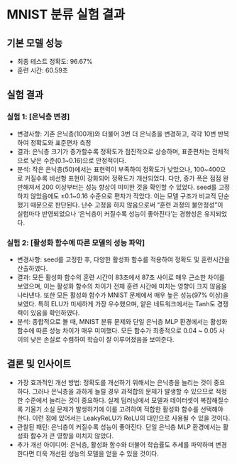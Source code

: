 # MNIST 분류 실험 결과

## 기본 모델 성능
- 최종 테스트 정확도: 96.67%
- 훈련 시간: 60.59초

## 실험 결과
### 실험 1: [은닉층 변경]
- 변경사항: 기존 은닉층(100개)와 더불어 3번 더 은닉층을 변경하고, 각각 10번 반복하여 정확도와 표준편차 측정
- 결과: 은닉층 크기가 증가할수록 정확도가 점진적으로 상승하며, 표준편차는 전체적으로 낮은 수준(0.1~0.16)으로 안정적이다. 
- 분석: 작은 은닉층(50)에서는 표현력이 부족하여 정확도가 낮았으나, 100~400으로 커질수록 비선형 표현이 강화되어 정확도가 개선되었다. 다만, 증가 폭은 점점 완만해져서 200 이상부터는 성능 향상이 미미한 것을 확인할 수 있었다. seed를 고정하지 않았음에도 ±0.1~0.16 수준으로 편차가 작았다. 이는 모델 구조가 비교적 단순했기 때문으로 판단된다. 난수 고정을 하지 않음으로써 “훈련 과정의 불안정성”이 실험마다 반영되었으나 ‘은닉층이 커질수록 성능이 좋아진다’는 경향성은 유지되었다. 

### 실험 2: [활성화 함수에 따른 모델의 성능 파악]
- 변경사항: seed를 고정한 후, 다양한 활성화 함수를 적용하여 정확도 및 훈련시간을 산출하였다. 
- 결과: 모든 활성화 함수의 훈련 시간이 83초에서 87초 사이로 매우 근소한 차이를 보였으며, 이는 활성화 함수의 차이가 전체 훈련 시간에 미치는 영향이 크지 않음을 나타낸다. 또한 모든 활성화 함수가 MNIST 문제에서 매우 높은 성능(97% 이상)을 보였다. 특히 ELU가 미세하게 가장 우수했으며, 얕은 네트워크에서는 Tanh도 경쟁력이 있음을 확인하였다.
- 분석: 종합적으로 볼 때, MNIST 분류 문제와 단일 은닉층 MLP 환경에서는 활성화 함수에 따른 성능 차이가 매우 미미했다. 모든 함수가 최종적으로 0.04 ~ 0.05 사이의 낮은 손실로 수렴하여 학습이 잘 이루어졌음을 보여준다.

## 결론 및 인사이트
- 가장 효과적인 개선 방법: 정확도를 개선하기 위해서는 은닉층을 늘리는 것이 중요하다. 그러나 은닉층을 과하게 늘릴 경우 과적합의 문제가 발생할 수 있으므로 적정한 수준에서 늘리는 것이 중요하다. 실제 딥러닝에서 모델과 데이터셋이 복잡해질수록 기울기 소실 문제가 발생하기에 이를 고려하여 적합한 활성화 함수를 선택해야 한다. 이런 점에 있어서는 LeakyReLU가 ReLU의 대안으로 사용될 수 있을 것이다.  
- 관찰된 패턴: 은닉층이 커질수록 성능이 좋아진다. 단일 은닉층 MLP 환경에서는 활성화 함수가 큰 영향을 미치지 않았다. 
- 추가 개선 아이디어: 은닉층, 활성화 함수와 더불어 학습률도 추세를 파악하며 변경한다면 더욱 개선된 성능의 모델을 얻을 수 있을 것이다. 
